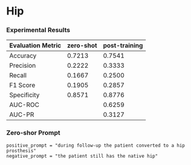 # Hip


### Experimental Results

| Evaluation Metric | zero-shot | post-training
|------------------|----------|----------|
| Accuracy         | 0.7213  | 0.7541    |
| Precision        | 0.2222  | 0.3333   |
| Recall           | 0.1667   | 0.2500  |
| F1 Score         | 0.1905  | 0.2857   |
| Specificity      | 0.8571   | 0.8776   |
| AUC-ROC          |         | 0.6259   |
| AUC-PR           |        | 0.3127   |

### Zero-shor Prompt

```
positive_prompt = "during follow-up the patient converted to a hip prosthesis"
negative_prompt = "the patient still has the native hip"
```
